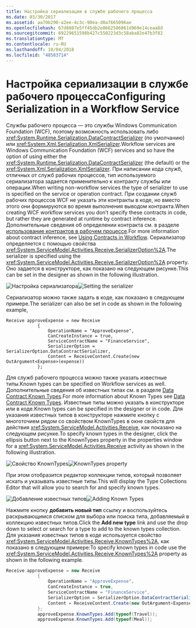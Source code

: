 ```yaml
---
title: Настройка сериализации в службе рабочего процесса
ms.date: 03/30/2017
ms.assetid: aa70b290-a2ee-4c3c-90ea-d0a7665096ae
ms.openlocfilehash: 67d8807e5ff45db2e8662586861d969e14ceaa8d
ms.sourcegitcommit: 69229651598b427c550223d3c58aba82e47b3f82
ms.translationtype: MT
ms.contentlocale: ru-RU
ms.lasthandoff: 10/04/2018
ms.locfileid: "48583714"
---
```

# <a name="configuring-serialization-in-a-workflow-service"></a><span data-ttu-id="c95df-102">Настройка сериализации в службе рабочего процесса</span><span class="sxs-lookup"><span data-stu-id="c95df-102">Configuring Serialization in a Workflow Service</span></span>
<span data-ttu-id="c95df-103">Службы рабочего процесса — это службы Windows Communication Foundation (WCF), поэтому возможность использовать либо <xref:System.Runtime.Serialization.DataContractSerializer> (по умолчанию) или <xref:System.Xml.Serialization.XmlSerializer>.</span><span class="sxs-lookup"><span data-stu-id="c95df-103">Workflow services are Windows Communication Foundation (WCF) services and so have the option of using either the <xref:System.Runtime.Serialization.DataContractSerializer> (the default) or the <xref:System.Xml.Serialization.XmlSerializer>.</span></span> <span data-ttu-id="c95df-104">При написании кода служб, отличных от служб рабочих процессов, тип используемого сериализатора задается применительно к контракту службы или операции.</span><span class="sxs-lookup"><span data-stu-id="c95df-104">When writing non-workflow services the type of serializer to use is specified on the service or operation contract.</span></span> <span data-ttu-id="c95df-105">При создании служб рабочих процессов WCF не указать эти контракты в коде, но вместо этого они формируются во время выполнения выводом контракта.</span><span class="sxs-lookup"><span data-stu-id="c95df-105">When creating WCF workflow services you don’t specify these contracts in code, but rather they are generated at runtime by contract inference.</span></span> <span data-ttu-id="c95df-106">Дополнительные сведения об определении контракта см. в разделе [использование контрактов в рабочем процессе](../../../../docs/framework/wcf/feature-details/using-contracts-in-workflow.md).</span><span class="sxs-lookup"><span data-stu-id="c95df-106">For more information about contract inference, see  [Using Contracts in Workflow](../../../../docs/framework/wcf/feature-details/using-contracts-in-workflow.md).</span></span>  <span data-ttu-id="c95df-107">Сериализатор определяется с помощью свойства <xref:System.ServiceModel.Activities.Receive.SerializerOption%2A>.</span><span class="sxs-lookup"><span data-stu-id="c95df-107">The serializer is specified using the <xref:System.ServiceModel.Activities.Receive.SerializerOption%2A> property.</span></span> <span data-ttu-id="c95df-108">Оно задается в конструкторе, как показано на следующем рисунке.</span><span class="sxs-lookup"><span data-stu-id="c95df-108">This can be set in the designer as shown in the following illustration.</span></span>  
  
 <span data-ttu-id="c95df-109">![Настройка сериализатора](../../../../docs/framework/wcf/feature-details/media/settingserialzier.png "SettingSerialzier")</span><span class="sxs-lookup"><span data-stu-id="c95df-109">![Setting the serializer](../../../../docs/framework/wcf/feature-details/media/settingserialzier.png "SettingSerialzier")</span></span>  
  
 <span data-ttu-id="c95df-110">Сериализатор можно также задать в коде, как показано в следующем примере.</span><span class="sxs-lookup"><span data-stu-id="c95df-110">The serializer can also be set in code as shown in the following example,</span></span>  
  
```  
Receive approveExpense = new Receive  
            {  
                OperationName = "ApproveExpense",  
                CanCreateInstance = true,  
                ServiceContractName = "FinanceService",  
                SerializerOption = SerializerOption.DataContractSerializer,  
                Content = ReceiveContent.Create(new OutArgument<Expense>(expense))  
            };  
```  
  
 <span data-ttu-id="c95df-111">Для служб рабочего процесса можно также указать известные типы.</span><span class="sxs-lookup"><span data-stu-id="c95df-111">Known types can be specified on Workflow services as well.</span></span> <span data-ttu-id="c95df-112">Дополнительные сведения об известных типах см. в разделе [Data Contract Known Types](../../../../docs/framework/wcf/feature-details/data-contract-known-types.md).</span><span class="sxs-lookup"><span data-stu-id="c95df-112">For more information about Known Types see [Data Contract Known Types](../../../../docs/framework/wcf/feature-details/data-contract-known-types.md).</span></span> <span data-ttu-id="c95df-113">Известные типы можно указать в конструкторе или в коде.</span><span class="sxs-lookup"><span data-stu-id="c95df-113">Known types can be specified in the designer or in code.</span></span> <span data-ttu-id="c95df-114">Для указания известных типов в конструкторе нажмите кнопку с многоточием рядом со свойством KnownTypes в окне свойств для действия <xref:System.ServiceModel.Activities.Receive>, как показано на следующем рисунке.</span><span class="sxs-lookup"><span data-stu-id="c95df-114">To specify known types in the designer, click the ellipsis button next to the KnownTypes property in the properties window for a <xref:System.ServiceModel.Activities.Receive> activity as shown in the following illustration.</span></span>  
  
 <span data-ttu-id="c95df-115">![Свойство KnownTypes](../../../../docs/framework/wcf/feature-details/media/knowntypes.png "KnownTypes")</span><span class="sxs-lookup"><span data-stu-id="c95df-115">![KnownTypes property](../../../../docs/framework/wcf/feature-details/media/knowntypes.png "KnownTypes")</span></span>  
  
 <span data-ttu-id="c95df-116">При этом отобразится редактор коллекции типов, который позволяет искать и указывать известные типы.</span><span class="sxs-lookup"><span data-stu-id="c95df-116">This will display the Type Collections Editor that will allow you to search for and specify known types.</span></span>  
  
 <span data-ttu-id="c95df-117">![Добавление известных типов](../../../../docs/framework/wcf/feature-details/media/typecollectionseditor.gif "TypeCollectionsEditor")</span><span class="sxs-lookup"><span data-stu-id="c95df-117">![Adding Known Types](../../../../docs/framework/wcf/feature-details/media/typecollectionseditor.gif "TypeCollectionsEditor")</span></span>  
  
 <span data-ttu-id="c95df-118">Нажмите кнопку **добавить новый тип** ссылку и воспользуйтесь раскрывающимся списком для выбора или поиска типа, добавляемый в коллекцию известных типов.</span><span class="sxs-lookup"><span data-stu-id="c95df-118">Click the **Add new type** link and use the drop down to select or search for a type to add to the known types collection.</span></span> <span data-ttu-id="c95df-119">Для указания известных типов в коде используется свойство <xref:System.ServiceModel.Activities.Receive.KnownTypes%2A>, как показано в следующем примере:</span><span class="sxs-lookup"><span data-stu-id="c95df-119">To specify known types in code use the <xref:System.ServiceModel.Activities.Receive.KnownTypes%2A> property as shown in the following example.</span></span>  
  
```csharp
Receive approveExpense = new Receive  
            {  
                OperationName = "ApproveExpense",  
                CanCreateInstance = true,  
                ServiceContractName = "FinanceService",  
                SerializerOption = SerializerOption.DataContractSerializer,  
                Content = ReceiveContent.Create(new OutArgument<Expense>(expense))  
            };  
            approveExpense.KnownTypes.Add(typeof(Travel));  
            approveExpense.KnownTypes.Add(typeof(Meal));  
```
